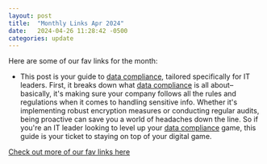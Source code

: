 ```yaml
---
layout: post
title:  "Monthly Links Apr 2024"
date:   2024-04-26 11:28:42 -0500
categories: update
---
```


Here are some of our fav links for the month:

- This post is your guide to [data compliance](https://www.enov8.com/blog/data-compliance-a-detailed-guide-for-it-leaders), tailored specifically for IT leaders. First, it breaks down what [data compliance](https://www.enov8.com/blog/data-compliance-a-detailed-guide-for-it-leaders) is all about–basically, it's making sure your company follows all the rules and regulations when it comes to handling sensitive info. Whether it's implementing robust encryption measures or conducting regular audits, being proactive can save you a world of headaches down the line. So if you're an IT leader looking to level up your [data compliance](https://www.enov8.com/blog/data-compliance-a-detailed-guide-for-it-leaders) game, this guide is your ticket to staying on top of your digital game.
  
[Check out more of our fav links here](https://hit-subscribe.netlify.app/posts/may-24)
